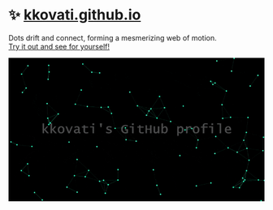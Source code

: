 # ✨ [kkovati.github.io](https://kkovati.github.io/)

Dots drift and connect, forming a mesmerizing web of motion.<br>
[Try it out and see for yourself!](https://kkovati.github.io/)

[![Demo](https://github.com/kkovati/kkovati.github.io/blob/main/docs/demo.gif)](https://kkovati.github.io/)